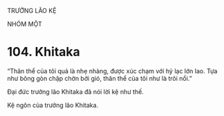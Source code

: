 TRƯỞNG LÃO KỆ

NHÓM MỘT

# 104. Khitaka

“Thân thể của tôi quả là nhẹ nhàng, được xúc chạm với hỷ lạc lớn lao. Tựa như bông gòn chập chờn bởi gió, thân thể của tôi như là trôi nổi.”

Đại đức trưởng lão Khitaka đã nói lời kệ như thế.

Kệ ngôn của trưởng lão Khitaka.
